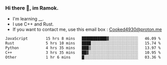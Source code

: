 ### Hi there 👋, im Ramok.

- I'm learning __.
- I use C++ and Rust.
- If you want to contact me, use this email box : Cooked4930@proton.me

<!--START_SECTION:waka-->

```txt
JavaScript        15 hrs 8 mins   ███████████▓░░░░░░░░░░░░░   46.09 %
Rust              5 hrs 10 mins   ████░░░░░░░░░░░░░░░░░░░░░   15.74 %
Python            4 hrs 35 mins   ███▒░░░░░░░░░░░░░░░░░░░░░   13.97 %
C++               3 hrs 35 mins   ██▓░░░░░░░░░░░░░░░░░░░░░░   10.95 %
Other             1 hr 6 mins     █░░░░░░░░░░░░░░░░░░░░░░░░   03.36 %
```

<!--END_SECTION:waka-->
